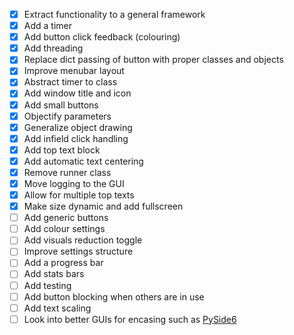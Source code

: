 - [x] Extract functionality to a general framework
- [x] Add a timer
- [x] Add button click feedback (colouring)
- [x] Add threading
- [x] Replace dict passing of button with proper classes and objects
- [x] Improve menubar layout
- [x] Abstract timer to class
- [x] Add window title and icon
- [x] Add small buttons
- [x] Objectify parameters
- [x] Generalize object drawing
- [x] Add infield click handling
- [x] Add top text block
- [x] Add automatic text centering
- [x] Remove runner class
- [x] Move logging to the GUI
- [x] Allow for multiple top texts
- [x] Make size dynamic and add fullscreen
- [ ] Add generic buttons
- [ ] Add colour settings
- [ ] Add visuals reduction toggle
- [ ] Improve settings structure
- [ ] Add a progress bar
- [ ] Add stats bars
- [ ] Add testing
- [ ] Add button blocking when others are in use
- [ ] Add text scaling
- [ ] Look into better GUIs for encasing such as [PySide6](https://www.youtube.com/watch?v=Z1N9JzNax2k)
